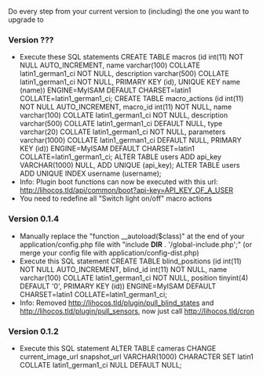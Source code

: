 Do every step from your current version to (including) the one you want to upgrade to

### Version ???
* Execute these SQL statements
    CREATE TABLE macros (id int(11) NOT NULL AUTO_INCREMENT, name varchar(100) COLLATE latin1_german1_ci NOT NULL, description varchar(500) COLLATE latin1_german1_ci NOT NULL, PRIMARY KEY (id), UNIQUE KEY name (name)) ENGINE=MyISAM DEFAULT CHARSET=latin1 COLLATE=latin1_german1_ci;
    CREATE TABLE macro_actions (id int(11) NOT NULL AUTO_INCREMENT, macro_id int(11) NOT NULL, name varchar(100) COLLATE latin1_german1_ci NOT NULL, description varchar(500) COLLATE latin1_german1_ci DEFAULT NULL, type varchar(20) COLLATE latin1_german1_ci NOT NULL, parameters varchar(1000) COLLATE latin1_german1_ci DEFAULT NULL, PRIMARY KEY (id)) ENGINE=MyISAM DEFAULT CHARSET=latin1 COLLATE=latin1_german1_ci;
    ALTER TABLE users ADD api_key VARCHAR(1000) NULL, ADD UNIQUE (api_key);
    ALTER TABLE users ADD UNIQUE INDEX username (username);
* Info: Plugin boot functions can now be executed with this url: http://lihocos.tld/api/common/boot?api-key=API_KEY_OF_A_USER
* You need to redefine all "Switch light on/off" macro actions

### Version 0.1.4
* Manually replace the "function __autoload($class)" at the end of your application/config.php file with "include __DIR__ . '/global-include.php';" (or merge your config file with application/config-dist.php)
* Execute this SQL statement
    CREATE TABLE blind_positions (id int(11) NOT NULL AUTO_INCREMENT, blind_id int(11) NOT NULL, name varchar(100) COLLATE latin1_german1_ci NOT NULL, position tinyint(4) DEFAULT '0', PRIMARY KEY (id)) ENGINE=MyISAM DEFAULT CHARSET=latin1 COLLATE=latin1_german1_ci;
* Info: Removed http://lihocos.tld/plugin/pull_blind_states and http://lihocos.tld/plugin/pull_sensors, now just call http://lihocos.tld/cron

### Version 0.1.2
* Execute this SQL statement
    ALTER TABLE cameras CHANGE current_image_url snapshot_url VARCHAR(1000) CHARACTER SET latin1 COLLATE latin1_german1_ci NULL DEFAULT NULL;